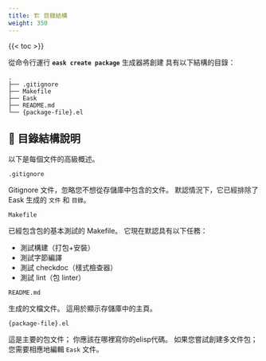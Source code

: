 ```yaml
---
title: 🏗️ 目錄結構
weight: 350
---
```


{{< toc >}}

從命令行運行 **`eask create package`** 生成器將創建
具有以下結構的目錄：

```text
.
├── .gitignore
├── Makefile
├── Eask
├── README.md
└── {package-file}.el
```

## 📂 目錄結構說明

以下是每個文件的高級概述。

`.gitignore`

Gitignore 文件，忽略您不想從存儲庫中包含的文件。 默認情況下，它已經排除了 Eask 生成的 `文件` 和 `目錄`。

`Makefile`

已經包含包的基本測試的 Makefile。 它現在默認具有以下任務：

* 測試構建（打包+安裝）
* 測試字節編譯
* 測試 checkdoc（樣式檢查器）
* 測試 lint（包 linter）

`README.md`

生成的文檔文件。 這用於顯示存儲庫中的主頁。

`{package-file}.el`

這是主要的包文件； 你應該在哪裡寫你的elisp代碼。 如果您嘗試創建多文件包； 您需要相應地編輯 `Eask` 文件。
